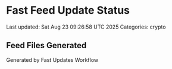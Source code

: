 # Fast Feed Update Status
Last updated: Sat Aug 23 09:26:58 UTC 2025
Categories: crypto

## Feed Files Generated

Generated by Fast Updates Workflow
